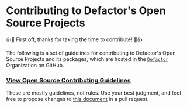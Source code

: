 # Contributing to Defactor's Open Source Projects
👍🎉 First off, thanks for taking the time to contribute! 🎉👍

The following is a set of guidelines for contributing to Defactor's Open Source Projects and its packages, which are hosted in the [`Defactor`](https://github.com/defactor-com) Organization on GitHub.

### [View Open Source Contributing Guidelines](https://defactor.dev/docs/introduction/open-source-guidelines)

These are mostly guidelines, not rules. Use your best judgment, and feel free to propose changes to [this document](https://github.com/defactor-com/documentation/blob/main/docs/introduction/open-source-guidelines.md) in a pull request.
